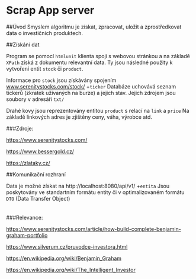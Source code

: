 # Scrap App server

##Úvod
Smyslem algoritmu je získat, zpracovat, uložit a zprostředkovat data o investičních produktech.





##Získání dat

Program se pomocí `htmlunit` klienta spojí s webovou stránkou a na základě `XPath` získá z dokumentu relevantní data. 
Ty jsou následné použity k vytvoření entit `stock` či `product`.

Informace pro `stock` jsou získávány spojením www.serenitystocks.com/stock/ +`ticker`
Databáze uchovává seznam tickerů (zkratek užívaných na burze) a jejich stav. 
Jejich zdrojem jsou soubory v adresáři `txt/`

Drahé kovy jsou reprezentovány entitou `product` s relací na `link` a `price` Na základě linkových adres je zjištěny ceny, váha, výrobce atd.



###Zdroje:

https://www.serenitystocks.com/

https://www.bessergold.cz/

https://zlataky.cz/

##Komunikační rozhraní

Data je možné získat na http://localhost:8080/api/v1/ +`entita` Jsou poskytovány ve standartním formátu entity či v optimalizovaném formátu `DTO` (Data Transfer Object)
<br />
<br />
<br />
###Relevance:

https://www.serenitystocks.com/article/how-build-complete-benjamin-graham-portfolio

https://www.silverum.cz/pruvodce-investora.html

https://en.wikipedia.org/wiki/Benjamin_Graham

https://en.wikipedia.org/wiki/The_Intelligent_Investor

